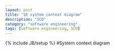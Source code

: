 ```yaml
---
layout: post
title: "SE system context diagram"
description: "SCD"
category: "software engineering"
tags: [software engineering, SCD]
---
```

{% include JB/setup %}
#System context diagram

